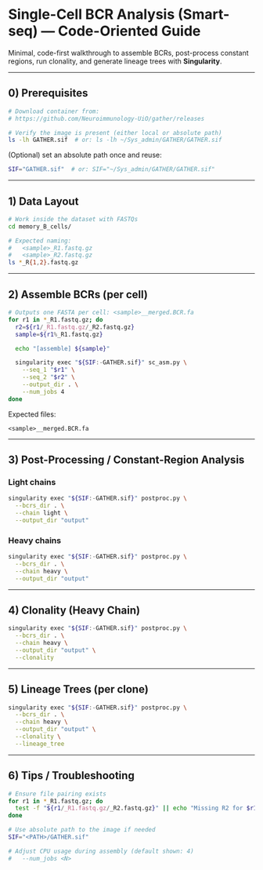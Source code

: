 # Single-Cell BCR Analysis (Smart-seq) — Code-Oriented Guide

Minimal, code-first walkthrough to assemble BCRs, post-process constant regions, run clonality, and generate lineage trees with **Singularity**.

---

## 0) Prerequisites

```bash
# Download container from:
# https://github.com/Neuroimmunology-UiO/gather/releases

# Verify the image is present (either local or absolute path)
ls -lh GATHER.sif  # or: ls -lh ~/Sys_admin/GATHER/GATHER.sif
```

(Optional) set an absolute path once and reuse:
```bash
SIF="GATHER.sif"  # or: SIF="~/Sys_admin/GATHER/GATHER.sif"
```

---

## 1) Data Layout

```bash
# Work inside the dataset with FASTQs
cd memory_B_cells/

# Expected naming:
#   <sample>_R1.fastq.gz
#   <sample>_R2.fastq.gz
ls *_R{1,2}.fastq.gz
```

---

## 2) Assemble BCRs (per cell)

```bash
# Outputs one FASTA per cell: <sample>__merged.BCR.fa
for r1 in *_R1.fastq.gz; do
  r2=${r1/_R1.fastq.gz/_R2.fastq.gz}
  sample=${r1%_R1.fastq.gz}

  echo "[assemble] ${sample}"

  singularity exec "${SIF:-GATHER.sif}" sc_asm.py \
    --seq_1 "$r1" \
    --seq_2 "$r2" \
    --output_dir . \
    --num_jobs 4
done
```

Expected files:
```text
<sample>__merged.BCR.fa
```

---

## 3) Post-Processing / Constant-Region Analysis

### Light chains
```bash
singularity exec "${SIF:-GATHER.sif}" postproc.py \
  --bcrs_dir . \
  --chain light \
  --output_dir "output"
```

### Heavy chains
```bash
singularity exec "${SIF:-GATHER.sif}" postproc.py \
  --bcrs_dir . \
  --chain heavy \
  --output_dir "output"
```

---

## 4) Clonality (Heavy Chain)

```bash
singularity exec "${SIF:-GATHER.sif}" postproc.py \
  --bcrs_dir . \
  --chain heavy \
  --output_dir "output" \
  --clonality
```
---

## 5) Lineage Trees (per clone)

```bash
singularity exec "${SIF:-GATHER.sif}" postproc.py \
  --bcrs_dir . \
  --chain heavy \
  --output_dir "output" \
  --clonality \
  --lineage_tree
```
---

## 6) Tips / Troubleshooting

```bash
# Ensure file pairing exists
for r1 in *_R1.fastq.gz; do
  test -f "${r1/_R1.fastq.gz/_R2.fastq.gz}" || echo "Missing R2 for $r1"
done

# Use absolute path to the image if needed
SIF="<PATH>/GATHER.sif"

# Adjust CPU usage during assembly (default shown: 4)
#   --num_jobs <N>

